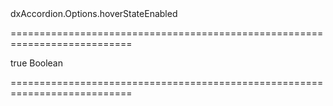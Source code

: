<!--id-->dxAccordion.Options.hoverStateEnabled<!--/id-->
===========================================================================
<!--default-->true<!--/default-->
<!--type-->Boolean<!--/type-->
===========================================================================

